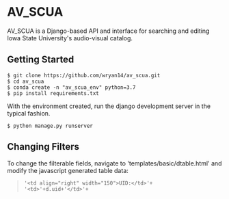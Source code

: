 
AV_SCUA
========

AV_SCUA is a Django-based API and interface for searching and editing Iowa State University's audio-visual catalog. 

Getting Started
----------------

``` {.sourceCode .console}
$ git clone https://github.com/wryan14/av_scua.git
$ cd av_scua
$ conda create -n "av_scua_env" python=3.7
$ pip install requirements.txt
```

With the environment created, run the django development
server in the typical fashion.

``` {.sourceCode .console}
$ python manage.py runserver
```

Changing Filters
-----------------

To change the filterable fields, navigate to 'templates/basic/dtable.html' and modify the javascript generated table data:


> ``` {.sourceCode .javascript}
> '<td align="right" width="150">UID:</td>'+
> '<td>'+d.uid+'</td>'+
> ```
